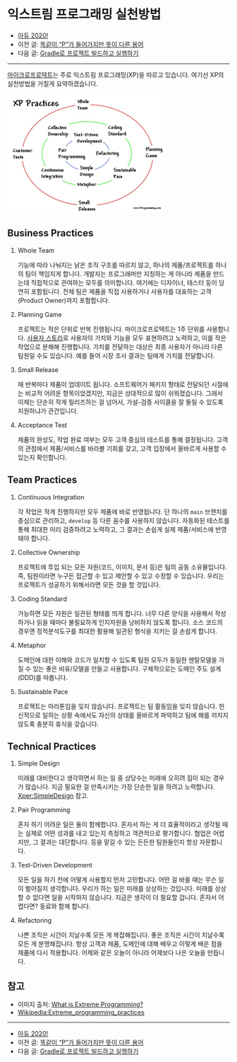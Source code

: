 # 익스트림 프로그래밍 실천방법

- [아듀 2020!](https://adieu2020.ahastudio.com/)
- 이전 글: [똑같이 “P”가 들어가지만 뜻이 다른 용어](https://j.mp/3pmUAzc)
- 다음 글: [Gradle로 프로젝트 빌드하고 실행하기](https://j.mp/3mdDrGd)

---

[마이크로프로텍트](https://j.mp/2zbAZx7)는
주로 익스트림 프로그래밍(XP)을 따르고 있습니다.
여기선 XP의 실천방법을 거칠게 요약하겠습니다.

<img src="./images/xp-circles.jpg" alt="XP Practices" width="360" />

## Business Practices

1. Whole Team

    기능에 따라 나눠지는 낡은 조직 구조를 따르지 않고,
    하나의 제품/프로젝트를 하나의 팀이 책임지게 합니다.
    개발자는 프로그래머만 지칭하는 게 아니라
    제품을 만드는데 직접적으로 관여하는 모두를 의미합니다.
    여기에는 디자이너, 테스터 등이 당연히 포함됩니다.
    전체 팀은 제품을 직접 사용하거나 사용자를 대표하는
    고객(Product Owner)까지 포함합니다.

1. Planning Game

    프로젝트는 작은 단위로 반복 진행됩니다.
    마이크로프로텍트는 1주 단위를 사용합니다.
    [사용자 스토리](https://j.mp/2psnFzw)로
    사용자의 가치와 기능을 모두 표현하려고 노력하고,
    이를 작은 작업으로 분해해 진행합니다.
    가치를 전달하는 대상은 최종 사용자가 아니라
    다른 팀원일 수도 있습니다.
    예를 들어 시장 조사 결과는 팀에게 가치를 전달합니다.

1. Small Release

    매 반복마다 제품이 업데이트 됩니다.
    소프트웨어가 패키지 형태로 전달되던 시절에는
    비교적 어려운 항목이었겠지만,
    지금은 상대적으로 많이 쉬워졌습니다.
    그래서 이제는 단순히 작게 릴리즈하는 걸 넘어서,
    가설-검증 사이클을 잘 돌릴 수 있도록 지원하냐가 관건입니다.

1. Acceptance Test

    제품의 완성도, 작업 완료 여부는
    모두 고객 중심의 테스트를 통해 결정됩니다.
    고객의 관점에서 제품/서비스를 바라볼 기회를 갖고,
    고객 입장에서 올바르게 사용할 수 있는지 확인합니다.

## Team Practices

1. Continuous Integration

    각 작업은 작게 진행하지만 모두 제품에 바로 반영됩니다.
    단 하나의 `main` 브랜치를 중심으로 관리하고,
    `develop` 등 다른 꼼수를 사용하지 않습니다.
    자동화된 테스트를 통해 최대한 미리 검증하려고 노력하고,
    그 결과는 손쉽게 실제 제품/서비스에 반영돼야 합니다.

1. Collective Ownership

    프로젝트에 투입 되는 모든 자원(코드, 이미지, 문서 등)은
    팀의 공동 소유물입니다.
    즉, 팀원이라면 누구든 접근할 수 있고 제안할 수 있고
    수정할 수 있습니다.
    우리는 프로젝트가 성공하기 위해서라면 모든 것을 할 것입니다.

1. Coding Standard

    가능하면 모든 자원은 일관된 형태를 띄게 합니다.
    너무 다른 양식을 사용해서 작성하거나 읽을 때마다
    불필요하게 인지자원을 낭비하지 않도록 합니다.
    소스 코드의 경우엔 정적분석도구를 최대한 활용해
    일관된 형식을 지키는 걸 손쉽게 합니다.

1. Metaphor

    도메인에 대한 이해와 코드가 일치할 수 있도록
    팀원 모두가 동일한 멘탈모델을 가질 수 있는
    좋은 비유/모델을 만들고 사용합니다.
    구체적으로는 도메인 주도 설계(DDD)를 따릅니다.

1. Sustainable Pace

    프로젝트는 마라톤임을 잊지 않습니다.
    프로젝트는 팀 활동임을 잊지 않습니다.
    헌신적으로 일하는 상황 속에서도
    자신의 상태를 올바르게 파악하고
    팀에 해를 끼치지 않도록 충분히 휴식을 갖습니다.

## Technical Practices

1. Simple Design

    미래를 대비한다고 생각하면서 하는 일 중 상당수는
    미래에 오히려 짐이 되는 경우가 많습니다.
    지금 필요한 걸 만족시키는 가장 단순한 일을 하려고 노력합니다.
    [Xper:SimpleDesign](https://j.mp/37MLvK8) 참고.

1. Pair Programming

    혼자 하기 어려운 일은 둘이 함께합니다.
    혼자서 하는 게 더 효율적이라고 생각될 때는
    실제로 어떤 성과를 내고 있는지 측정하고 객관적으로 평가합니다.
    협업은 어렵지만, 그 결과는 대단합니다.
    등을 맡길 수 있는 든든한 팀원들인지 항상 자문합니다.

1. Test-Driven Development

    모든 일을 하기 전에 어떻게 사용할지 먼저 고민합니다.
    어떤 걸 바꿀 때는 무슨 일이 벌어질지 생각합니다.
    우리가 하는 일은 미래를 상상하는 것입니다.
    미래를 상상할 수 없다면 일을 시작하지 않습니다.
    지금은 생각이 더 필요할 겁니다.
    혼자서 어렵다면? 동료와 함께 합니다.

1. Refactoring

    나쁜 조직은 시간이 지날수록 모든 게 복잡해집니다.
    좋은 조직은 시간이 지날수록 모든 게 분명해집니다.
    항상 고객과 제품, 도메인에 대해 배우고
    이렇게 배운 점을 제품에 다시 적용합니다.
    어제와 같은 오늘이 아니라 어제보다 나은 오늘을 만듭니다.

## 참고

- 이미지 출처: [What is Extreme Programming?](https://j.mp/3aIsHNZ)
- [Wikipedia:Extreme_programming_practices](https://j.mp/2Kulu9I)

---

- [아듀 2020!](https://adieu2020.ahastudio.com/)
- 이전 글: [똑같이 “P”가 들어가지만 뜻이 다른 용어](https://j.mp/3pmUAzc)
- 다음 글: [Gradle로 프로젝트 빌드하고 실행하기](https://j.mp/3mdDrGd)
